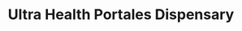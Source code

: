 ---
title: "Ultra Health Portales Dispensary"
url: /portales/ultra-health-portales-dispensary/
shop: Hanf
---